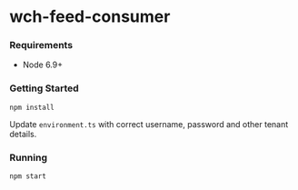 # wch-feed-consumer
### Requirements
- Node 6.9+

### Getting Started
`npm install`

Update `environment.ts` with correct username, password and other tenant details.

### Running
`npm start`